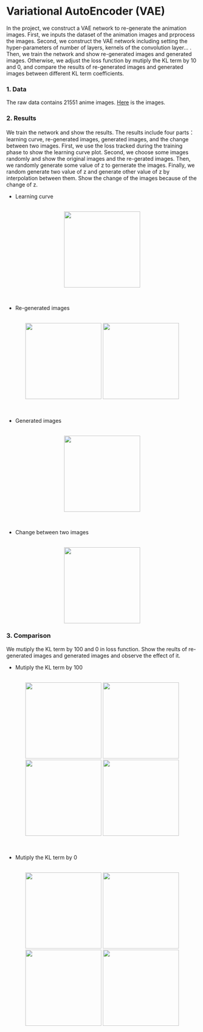 # Variational AutoEncoder (VAE)
In the project, we construct a VAE network to re-generate the animation images. First, we inputs the dataset of the animation images and prprocess the images. Second, we construct the VAE network including setting the hyper-parameters of number of layers, kernels of the convolution layer... . Then, we train the network and show re-generated images and generated images. Otherwise, we adjust the loss function by mutiply the KL term by 10 and 0, and compare the results of re-generated images and generated images between different KL term 
coefficients.

### 1. Data
The raw data contains 21551 anime images. [Here](https://drive.google.com/drive/folders/1940Je8vFA8zeTcwcAYXsyTbJSwEJxz8m?usp=sharing) is the images.  

### 2. Results
We train the network and show the results. The results include four parts：learning curve, re-generated images, generated images, and the change between two images. First, we use the loss tracked during the training phase to show the learning curve plot. Second, we choose some images randomly and show the original images and the re-gerated images. Then, we randomly generate some value of z to gernerate the images. Finally, we random generate two value of z and generate other value of z by interpolation between them. Show the change of the images because of the change of z.  

* Learning curve  
&emsp;
<div align="center">
<img src="https://github.com/sumiianng/image_storage/blob/main/VAE/loss.png" height="200px">
</div>

&emsp;
* Re-generated images  
&emsp;
<div align="center">
<img src="https://github.com/sumiianng/image_storage/blob/main/VAE/original_img.png" height="200px">
<img src="https://github.com/sumiianng/image_storage/blob/main/VAE/regenerate_img.png" height="200px">
</div>

&emsp;
* Generated images  
&emsp;
<div align="center">
<img src="https://github.com/sumiianng/image_storage/blob/main/VAE/generate_img.png" height="200px">
</div>

&emsp;
* Change between two images  
&emsp;
<div align="center">
<img src="https://github.com/sumiianng/image_storage/blob/main/VAE/images_change.png" height="200px">
</div>

### 3. Comparison
We mutiply the KL term by 100 and 0 in loss function. Show the reults of re-generated images and generated images and observe the effect of it.

* Mutiply the KL term by 100  
&emsp;
<div align="center">
<img src="" height="200px">
<img src="" height="200px">
<img src="" height="200px">
<img src="" height="200px">
</div>

&emsp;
*  Mutiply the KL term by 0  
&emsp;
<div align="center">
<img src="" height="200px">
<img src="" height="200px">
<img src="" height="200px">
<img src="" height="200px">
</div>
